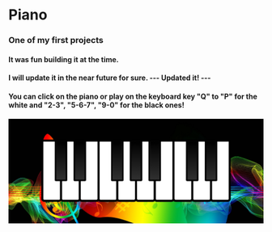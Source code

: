 # Piano

### One of my first projects

#### It was fun building it at the time.

#### I will update it in the near future for sure. --- Updated it! ---

#### You can click on the piano or play on the keyboard key "Q" to "P" for the white and "2-3", "5-6-7", "9-0" for the black ones!

<img src="Piano.jpg" alt="piano" width="700"/>

